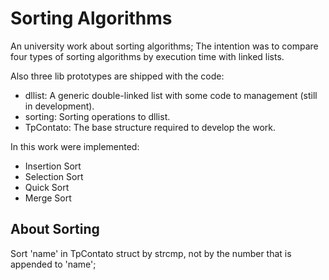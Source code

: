 # Sorting Algorithms

An university work about sorting algorithms; The intention was to
compare four types of sorting algorithms by execution time with linked
lists.

Also three lib prototypes are shipped with the code:

- dllist: A generic double-linked list with some code to management
(still in development).
- sorting: Sorting operations to dllist.
- TpContato: The base structure required to develop the work.

In this work were implemented:

 - Insertion Sort
 - Selection Sort
 - Quick Sort
 - Merge Sort

## About Sorting

Sort 'name' in TpContato struct by strcmp, not by the number that is
appended to 'name';
